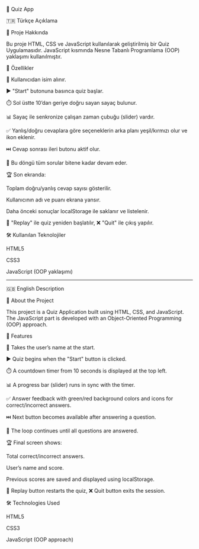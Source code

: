 📘 Quiz App

🇹🇷 Türkçe Açıklama

🎯 Proje Hakkında

Bu proje HTML, CSS ve JavaScript kullanılarak geliştirilmiş bir Quiz Uygulamasıdır.
JavaScript kısmında Nesne Tabanlı Programlama (OOP) yaklaşımı kullanılmıştır.

🔹 Özellikler

👤 Kullanıcıdan isim alınır.

▶️ "Start" butonuna basınca quiz başlar.

⏱️ Sol üstte 10’dan geriye doğru sayan sayaç bulunur.

📊 Sayaç ile senkronize çalışan zaman çubuğu (slider) vardır.

✅ Yanlış/doğru cevaplara göre seçeneklerin arka planı yeşil/kırmızı olur ve ikon eklenir.

⏭️ Cevap sonrası ileri butonu aktif olur.

🔁 Bu döngü tüm sorular bitene kadar devam eder.

🏆 Son ekranda:

Toplam doğru/yanlış cevap sayısı gösterilir.

Kullanıcının adı ve puanı ekrana yansır.

Daha önceki sonuçlar localStorage ile saklanır ve listelenir.

🔄 "Replay" ile quiz yeniden başlatılır, ❌ "Quit" ile çıkış yapılır.

🛠️ Kullanılan Teknolojiler

HTML5

CSS3

JavaScript (OOP yaklaşımı)

--------------------------------------------------------------------------------------------------------------------------------------------------------------------------------------------------

🇬🇧 English Description

🎯 About the Project

This project is a Quiz Application built using HTML, CSS, and JavaScript.
The JavaScript part is developed with an Object-Oriented Programming (OOP) approach.

🔹 Features

👤 Takes the user’s name at the start.

▶️ Quiz begins when the "Start" button is clicked.

⏱️ A countdown timer from 10 seconds is displayed at the top left.

📊 A progress bar (slider) runs in sync with the timer.

✅ Answer feedback with green/red background colors and icons for correct/incorrect answers.

⏭️ Next button becomes available after answering a question.

🔁 The loop continues until all questions are answered.

🏆 Final screen shows:

Total correct/incorrect answers.

User’s name and score.

Previous scores are saved and displayed using localStorage.

🔄 Replay button restarts the quiz, ❌ Quit button exits the session.

🛠️ Technologies Used

HTML5

CSS3

JavaScript (OOP approach)
